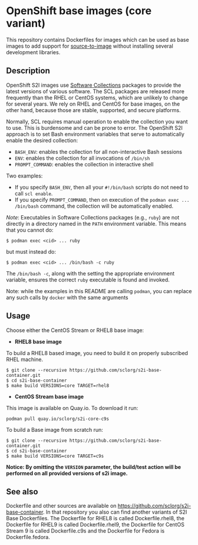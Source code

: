 OpenShift base images (core variant)
========================================

This repository contains Dockerfiles for images which can be used as base images
to add support for [source-to-image](https://github.com/openshift/source-to-image)
without installing several development libraries.


Description
--------------------------------
OpenShift S2I images use [Software Collections](https://www.softwarecollections.org/en/)
packages to provide the latest versions of various software.
The SCL packages are released more frequently than the RHEL or CentOS systems,
which are unlikely to change for several years.
We rely on RHEL and CentOS for base images, on the other hand,
because those are stable, supported, and secure platforms.

Normally, SCL requires manual operation to enable the collection you want to use.
This is burdensome and can be prone to error.
The OpenShift S2I approach is to set Bash environment variables that
serve to automatically enable the desired collection:

* `BASH_ENV`: enables the collection for all non-interactive Bash sessions
* `ENV`: enables the collection for all invocations of `/bin/sh`
* `PROMPT_COMMAND`: enables the collection in interactive shell

Two examples:
* If you specify `BASH_ENV`, then all your `#!/bin/bash` scripts
do not need to call `scl enable`.
* If you specify `PROMPT_COMMAND`, then on execution of the
`podman exec ... /bin/bash` command, the collection will be automatically enabled.

*Note*:
Executables in Software Collections packages (e.g., `ruby`)
are not directly in a directory named in the `PATH` environment variable.
This means that you cannot do:

    $ podman exec <cid> ... ruby

but must instead do:

    $ podman exec <cid> ... /bin/bash -c ruby

The `/bin/bash -c`, along with the setting the appropriate environment variable,
ensures the correct `ruby` executable is found and invoked.

Note: while the examples in this README are calling `podman`, you can replace any such calls by `docker` with the same arguments

Usage
------------------------
Choose either the CentOS Stream or RHEL8 base image:
*  **RHEL8 base image**

To build a RHEL8 based image, you need to build it on properly subscribed RHEL machine.

```
$ git clone --recursive https://github.com/sclorg/s2i-base-container.git
$ cd s2i-base-container
$ make build VERSIONS=core TARGET=rhel8
```

*  **CentOS Stream base image**

This image is available on Quay.io. To download it run:

```console
podman pull quay.io/sclorg/s2i-core-c9s
```

To build a Base image from scratch run:

```
$ git clone --recursive https://github.com/sclorg/s2i-base-container.git
$ cd s2i-base-container
$ make build VERSIONS=core TARGET=c9s
```

**Notice: By omitting the `VERSION` parameter, the build/test action will be performed
on all provided versions of s2i image.**


See also
--------
Dockerfile and other sources are available on https://github.com/sclorg/s2i-base-container.
In that repository you also can find another variants of S2I Base Dockerfiles.
The Dockerfile for RHEL8 is called Dockerfile.rhel8, the Dockerfile for RHEL9 is called Dockerfile.rhel9,
the Dockerfile for CentOS Stream 9 is called Dockerfile.c9s and the Dockerfile for Fedora is Dockerfile.fedora.
